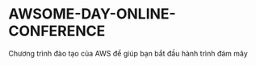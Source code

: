# AWSOME-DAY-ONLINE-CONFERENCE
Chương trình đào tạo của AWS  để giúp bạn bắt đầu hành trình đám mây
